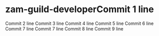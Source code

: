 # zam-guild-developerCommit 1 line
Commit 2 line
Commit 3 line
Commit 4 line
Commit 5 line
Commit 6 line
Commit 7 line
Commit 7 line
Commit 8 line
Commit 9 line
